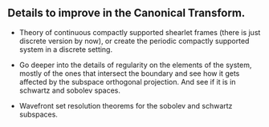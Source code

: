 ## Details to improve in the Canonical Transform.

- Theory of continuous compactly supported shearlet frames (there is just discrete version by now), or create the periodic compactly supported system in a discrete setting.

- Go deeper into the details of regularity on the elements of the system, mostly of the ones that intersect the boundary and see how it gets affected by the subspace orthogonal projection. And see if it is in schwartz and sobolev spaces.

- Wavefront set resolution theorems for the sobolev and schwartz subspaces.
